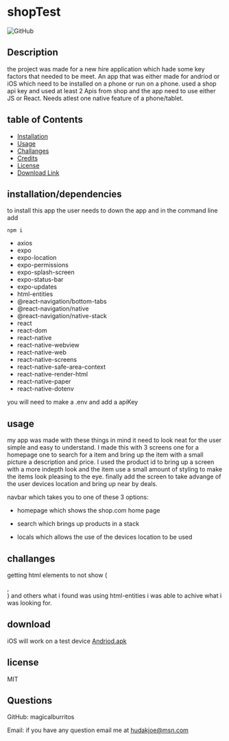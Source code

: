 # shopTest

![GitHub](https://img.shields.io/github/license/magicalburritos/Shoptestapp)

## Description

the project was made for a new hire application which hade some key factors that needed to be meet. An app that was either made for andriod or iOS which need to be installed on a phone or run on a phone. used a shop api key and used at least 2 Apis from shop and the app need to use either JS or React. Needs atlest one native feature of a phone/tablet.

## table of Contents

- [Installation](#installation/dependencies)
- [Usage](#usage)
- [Challanges](#challanges)
- [Credits](#credits)
- [License](#license)
- [Download Link](#download)

## installation/dependencies

to install this app the user needs to down the app and in the command line add

`npm i`

- axios
- expo
- expo-location
- expo-permissions
- expo-splash-screen
- expo-status-bar
- expo-updates
- html-entities
- @react-navigation/bottom-tabs
- @react-navigation/native
- @react-navigation/native-stack
- react
- react-dom
- react-native
- react-native-webview
- react-native-web
- react-native-screens
- react-native-safe-area-context
- react-native-render-html
- react-native-paper
- react-native-dotenv

you will need to make a .env and add a apiKey

## usage

my app was made with these things in mind it need to look neat for the user simple and easy to understand.
I made this with 3 screens one for a homepage one to search for a item and bring up the item with a small picture a description and price.
I used the product id to bring up a screen with a more indepth look and the item use a small amount of styling to make the items look pleasing to the eye.
finally add the screen to take advange of the user devices location and bring up near by deals.

navbar which takes you to one of these 3 options:

- homepage which shows the shop.com home page

- search which brings up products in a stack

- locals which allows the use of the devices location to be used

## challanges

getting html elements to not show (<p>,<br>) and others what i found was using html-entities i was able to achive what i was looking for.

## download

iOS will work on a test device
[Andriod.apk](https://drive.google.com/file/d/1V_IWwhI8JBG8ckjqeHOdTQRhWkTK5UTG/view?usp=sharing)

## license

MIT

## Questions

GitHub: magicalburritos

Email: if you have any question email me at hudakjoe@msn.com
